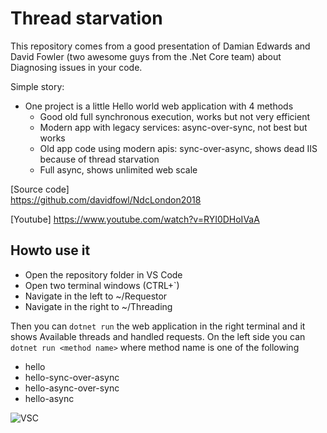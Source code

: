 # Thread starvation

This repository comes from a good presentation of Damian Edwards and David Fowler (two awesome guys from the .Net Core team) about Diagnosing issues in your code.

Simple story:

- One project is a little Hello world web application with 4 methods
  - Good old full synchronous execution, works but not very efficient
  - Modern app with legacy services: async-over-sync, not best but works
  - Old app code using modern apis: sync-over-async, shows dead IIS because of thread starvation
  - Full async, shows unlimited web scale

[Source code]  
https://github.com/davidfowl/NdcLondon2018

[Youtube]
https://www.youtube.com/watch?v=RYI0DHoIVaA

## Howto use it

- Open the repository folder in VS Code
- Open two terminal windows (CTRL+`)
- Navigate in the left to ~/Requestor
- Navigate in the right to ~/Threading 

Then you can `dotnet run` the web application in the right terminal and it shows Available threads and handled requests.
On the left side you can `dotnet run <method name>` where method name is one of the following
- hello
- hello-sync-over-async
- hello-async-over-sync
- hello-async

![VSC](https://github.com/nulllogicone/ThreadStarvation/blob/master/images/VS_Code.PNG)
